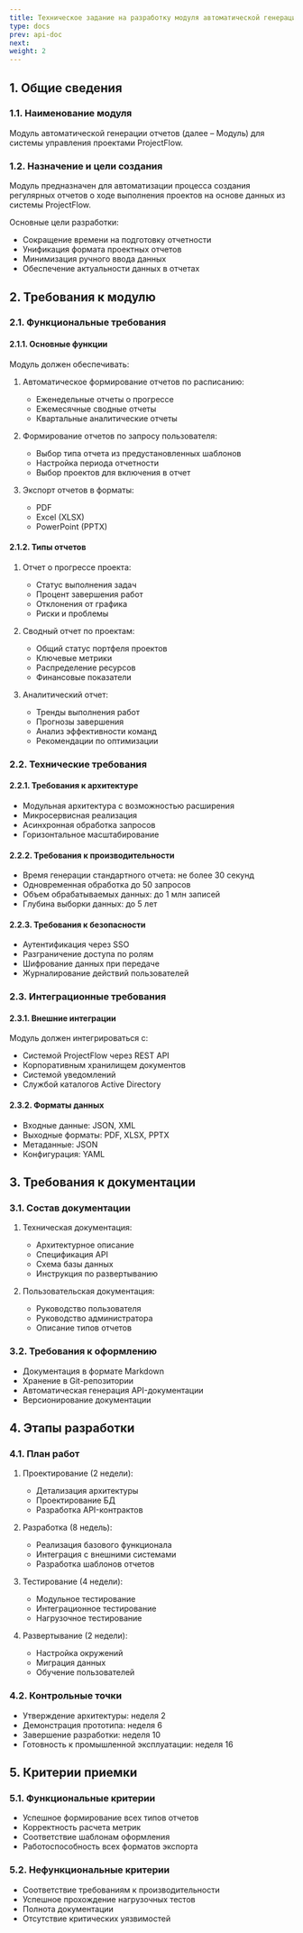```yaml
---
title: Техническое задание на разработку модуля автоматической генерации отчетов
type: docs
prev: api-doc
next: 
weight: 2
---
```


## 1. Общие сведения

### 1.1. Наименование модуля

Модуль автоматической генерации отчетов (далее – Модуль) для системы управления проектами ProjectFlow.

### 1.2. Назначение и цели создания

Модуль предназначен для автоматизации процесса создания регулярных отчетов о ходе выполнения проектов на основе данных из системы ProjectFlow.

Основные цели разработки:
- Сокращение времени на подготовку отчетности
- Унификация формата проектных отчетов
- Минимизация ручного ввода данных
- Обеспечение актуальности данных в отчетах

## 2. Требования к модулю

### 2.1. Функциональные требования

#### 2.1.1. Основные функции

Модуль должен обеспечивать:

1. Автоматическое формирование отчетов по расписанию:
   - Еженедельные отчеты о прогрессе
   - Ежемесячные сводные отчеты
   - Квартальные аналитические отчеты

2. Формирование отчетов по запросу пользователя:
   - Выбор типа отчета из предустановленных шаблонов
   - Настройка периода отчетности
   - Выбор проектов для включения в отчет

3. Экспорт отчетов в форматы:
   - PDF
   - Excel (XLSX)
   - PowerPoint (PPTX)

#### 2.1.2. Типы отчетов

1. Отчет о прогрессе проекта:
   - Статус выполнения задач
   - Процент завершения работ
   - Отклонения от графика
   - Риски и проблемы

2. Сводный отчет по проектам:
   - Общий статус портфеля проектов
   - Ключевые метрики
   - Распределение ресурсов
   - Финансовые показатели

3. Аналитический отчет:
   - Тренды выполнения работ
   - Прогнозы завершения
   - Анализ эффективности команд
   - Рекомендации по оптимизации

### 2.2. Технические требования

#### 2.2.1. Требования к архитектуре

- Модульная архитектура с возможностью расширения
- Микросервисная реализация
- Асинхронная обработка запросов
- Горизонтальное масштабирование

#### 2.2.2. Требования к производительности

- Время генерации стандартного отчета: не более 30 секунд
- Одновременная обработка до 50 запросов
- Объем обрабатываемых данных: до 1 млн записей
- Глубина выборки данных: до 5 лет

#### 2.2.3. Требования к безопасности

- Аутентификация через SSO
- Разграничение доступа по ролям
- Шифрование данных при передаче
- Журналирование действий пользователей

### 2.3. Интеграционные требования

#### 2.3.1. Внешние интеграции

Модуль должен интегрироваться с:
- Системой ProjectFlow через REST API
- Корпоративным хранилищем документов
- Системой уведомлений
- Службой каталогов Active Directory

#### 2.3.2. Форматы данных

- Входные данные: JSON, XML
- Выходные форматы: PDF, XLSX, PPTX
- Метаданные: JSON
- Конфигурация: YAML

## 3. Требования к документации

### 3.1. Состав документации

1. Техническая документация:
   - Архитектурное описание
   - Спецификация API
   - Схема базы данных
   - Инструкция по развертыванию

2. Пользовательская документация:
   - Руководство пользователя
   - Руководство администратора
   - Описание типов отчетов

### 3.2. Требования к оформлению

- Документация в формате Markdown
- Хранение в Git-репозитории
- Автоматическая генерация API-документации
- Версионирование документации

## 4. Этапы разработки

### 4.1. План работ

1. Проектирование (2 недели):
   - Детализация архитектуры
   - Проектирование БД
   - Разработка API-контрактов

2. Разработка (8 недель):
   - Реализация базового функционала
   - Интеграция с внешними системами
   - Разработка шаблонов отчетов

3. Тестирование (4 недели):
   - Модульное тестирование
   - Интеграционное тестирование
   - Нагрузочное тестирование

4. Развертывание (2 недели):
   - Настройка окружений
   - Миграция данных
   - Обучение пользователей

### 4.2. Контрольные точки

- Утверждение архитектуры: неделя 2
- Демонстрация прототипа: неделя 6
- Завершение разработки: неделя 10
- Готовность к промышленной эксплуатации: неделя 16

## 5. Критерии приемки

### 5.1. Функциональные критерии

- Успешное формирование всех типов отчетов
- Корректность расчета метрик
- Соответствие шаблонам оформления
- Работоспособность всех форматов экспорта

### 5.2. Нефункциональные критерии

- Соответствие требованиям к производительности
- Успешное прохождение нагрузочных тестов
- Полнота документации
- Отсутствие критических уязвимостей

